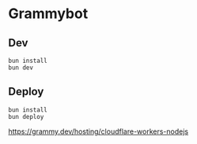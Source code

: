 # Grammybot

## Dev

```
bun install
bun dev
```

## Deploy
```
bun install
bun deploy
```

https://grammy.dev/hosting/cloudflare-workers-nodejs
